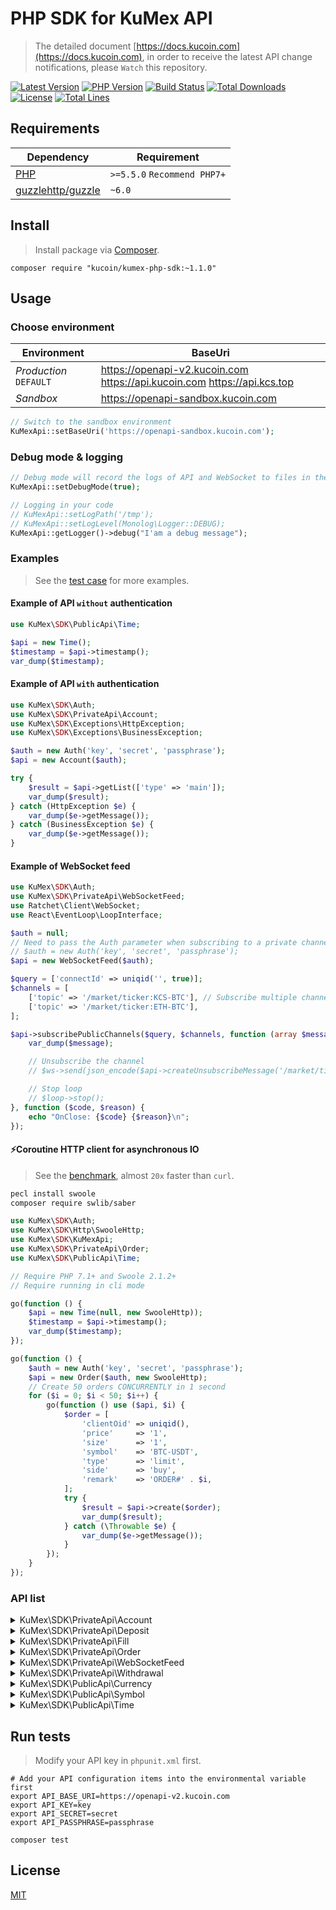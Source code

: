 
# PHP SDK for KuMex API
> The detailed document [https://docs.kucoin.com](https://docs.kucoin.com), in order to receive the latest API change notifications, please `Watch` this repository.

[![Latest Version](https://img.shields.io/github/release/Kucoin/kucoin-php-sdk.svg)](https://github.com/Kucoin/kucoin-php-sdk/releases)
[![PHP Version](https://img.shields.io/packagist/php-v/kucoin/kucoin-php-sdk.svg?color=green)](https://secure.php.net)
[![Build Status](https://travis-ci.org/Kucoin/kucoin-php-sdk.svg?branch=master)](https://travis-ci.org/Kucoin/kucoin-php-sdk)
[![Total Downloads](https://poser.pugx.org/kucoin/kucoin-php-sdk/downloads)](https://packagist.org/packages/kucoin/kucoin-php-sdk)
[![License](https://poser.pugx.org/kucoin/kucoin-php-sdk/license)](LICENSE)
[![Total Lines](https://tokei.rs/b1/github/Kucoin/kucoin-php-sdk)](https://github.com/Kucoin/kucoin-php-sdk)
<!-- [![Packagist](https://img.shields.io/packagist/dt/Kucoin/kucoin-php-sdk.svg)](https://packagist.org/packages/kucoin/kucoin-php-sdk) -->
<!-- [![License](https://img.shields.io/packagist/l/kucoin/kucoin-php-sdk.svg)](LICENSE) -->

## Requirements

| Dependency | Requirement |
| -------- | -------- |
| [PHP](https://secure.php.net/manual/en/install.php) | `>=5.5.0` `Recommend PHP7+` |
| [guzzlehttp/guzzle](https://github.com/guzzle/guzzle) | `~6.0` |

## Install
> Install package via [Composer](https://getcomposer.org/).

```shell
composer require "kucoin/kumex-php-sdk:~1.1.0"
```

## Usage

### Choose environment

| Environment | BaseUri |
| -------- | -------- |
| *Production* `DEFAULT` | https://openapi-v2.kucoin.com https://api.kucoin.com https://api.kcs.top |
| *Sandbox* | https://openapi-sandbox.kucoin.com |

```php
// Switch to the sandbox environment
KuMexApi::setBaseUri('https://openapi-sandbox.kucoin.com');
```

### Debug mode & logging

```php
// Debug mode will record the logs of API and WebSocket to files in the directory "KuMexApi::getLogPath()" according to the minimum log level "KuMexApi::getLogLevel()".
KuMexApi::setDebugMode(true);

// Logging in your code
// KuMexApi::setLogPath('/tmp');
// KuMexApi::setLogLevel(Monolog\Logger::DEBUG);
KuMexApi::getLogger()->debug("I'am a debug message");
```

### Examples
> See the [test case](tests) for more examples.

#### Example of API `without` authentication

```php
use KuMex\SDK\PublicApi\Time;

$api = new Time();
$timestamp = $api->timestamp();
var_dump($timestamp);
```

#### Example of API `with` authentication

```php
use KuMex\SDK\Auth;
use KuMex\SDK\PrivateApi\Account;
use KuMex\SDK\Exceptions\HttpException;
use KuMex\SDK\Exceptions\BusinessException;

$auth = new Auth('key', 'secret', 'passphrase');
$api = new Account($auth);

try {
    $result = $api->getList(['type' => 'main']);
    var_dump($result);
} catch (HttpException $e) {
    var_dump($e->getMessage());
} catch (BusinessException $e) {
    var_dump($e->getMessage());
}
```

#### Example of WebSocket feed

```php
use KuMex\SDK\Auth;
use KuMex\SDK\PrivateApi\WebSocketFeed;
use Ratchet\Client\WebSocket;
use React\EventLoop\LoopInterface;

$auth = null;
// Need to pass the Auth parameter when subscribing to a private channel($api->subscribePrivateChannel()).
// $auth = new Auth('key', 'secret', 'passphrase');
$api = new WebSocketFeed($auth);

$query = ['connectId' => uniqid('', true)];
$channels = [
    ['topic' => '/market/ticker:KCS-BTC'], // Subscribe multiple channels
    ['topic' => '/market/ticker:ETH-BTC'],
];

$api->subscribePublicChannels($query, $channels, function (array $message, WebSocket $ws, LoopInterface $loop) use ($api) {
    var_dump($message);

    // Unsubscribe the channel
    // $ws->send(json_encode($api->createUnsubscribeMessage('/market/ticker:ETH-BTC')));

    // Stop loop
    // $loop->stop();
}, function ($code, $reason) {
    echo "OnClose: {$code} {$reason}\n";
});
```

#### ⚡️Coroutine HTTP client for asynchronous IO
> See the [benchmark](examples/BenchmarkCoroutine.php), almost `20x` faster than `curl`.

```bash
pecl install swoole
composer require swlib/saber
```

```php
use KuMex\SDK\Auth;
use KuMex\SDK\Http\SwooleHttp;
use KuMex\SDK\KuMexApi;
use KuMex\SDK\PrivateApi\Order;
use KuMex\SDK\PublicApi\Time;

// Require PHP 7.1+ and Swoole 2.1.2+
// Require running in cli mode

go(function () {
    $api = new Time(null, new SwooleHttp));
    $timestamp = $api->timestamp();
    var_dump($timestamp);
});

go(function () {
    $auth = new Auth('key', 'secret', 'passphrase');
    $api = new Order($auth, new SwooleHttp);
    // Create 50 orders CONCURRENTLY in 1 second
    for ($i = 0; $i < 50; $i++) {
        go(function () use ($api, $i) {
            $order = [
                'clientOid' => uniqid(),
                'price'     => '1',
                'size'      => '1',
                'symbol'    => 'BTC-USDT',
                'type'      => 'limit',
                'side'      => 'buy',
                'remark'    => 'ORDER#' . $i,
            ];
            try {
                $result = $api->create($order);
                var_dump($result);
            } catch (\Throwable $e) {
                var_dump($e->getMessage());
            }
        });
    }
});
```

### API list

<details>
<summary>KuMex\SDK\PrivateApi\Account</summary>

| API | Authentication | Description |
| -------- | -------- | -------- |
| KuMex\SDK\PrivateApi\Account::create() | YES | https://docs.kucoin.com/#create-an-account |
| KuMex\SDK\PrivateApi\Account::getList() | YES | https://docs.kucoin.com/#list-accounts |
| KuMex\SDK\PrivateApi\Account::getDetail() | YES | https://docs.kucoin.com/#get-an-account |
| KuMex\SDK\PrivateApi\Account::getLedgers() | YES | https://docs.kucoin.com/#get-account-ledgers |
| KuMex\SDK\PrivateApi\Account::getHolds() | YES | https://docs.kucoin.com/#get-holds |
| KuMex\SDK\PrivateApi\Account::innerTransfer() | YES | https://docs.kucoin.com/#inner-transfer |
| KuMex\SDK\PrivateApi\Account::getSubAccountUsers() | YES | https://docs.kucoin.com/#get-user-info-of-all-sub-accounts |
| KuMex\SDK\PrivateApi\Account::getSubAccountDetail() | YES | https://docs.kucoin.com/#get-account-balance-of-a-sub-account |
| KuMex\SDK\PrivateApi\Account::getSubAccountList() | YES | https://docs.kucoin.com/#get-the-aggregated-balance-of-all-sub-accounts-of-the-current-user |
| KuMex\SDK\PrivateApi\Account::subTransfer() | YES | https://docs.kucoin.com/#transfer-between-master-account-and-sub-account |

</details>

<details>
<summary>KuMex\SDK\PrivateApi\Deposit</summary>

| API | Authentication | Description |
| -------- | -------- | -------- |
| KuMex\SDK\PrivateApi\Deposit::createAddress() | YES | https://docs.kucoin.com/#create-deposit-address |
| KuMex\SDK\PrivateApi\Deposit::getAddress() | YES | https://docs.kucoin.com/#get-deposit-address |
| KuMex\SDK\PrivateApi\Deposit::getDeposits() | YES | https://docs.kucoin.com/#get-deposit-list |
| KuMex\SDK\PrivateApi\Deposit::getV1Deposits() | YES | https://docs.kucoin.com/#get-v1-historical-deposits-list |

</details>

<details>
<summary>KuMex\SDK\PrivateApi\Fill</summary>

| API | Authentication | Description |
| -------- | -------- | -------- |
| KuMex\SDK\PrivateApi\Fill::getList() | YES | https://docs.kucoin.com/#list-fills |
| KuMex\SDK\PrivateApi\Fill::getRecentList() | YES | https://docs.kucoin.com/#recent-fills |

</details>

<details>
<summary>KuMex\SDK\PrivateApi\Order</summary>

| API | Authentication | Description |
| -------- | -------- | -------- |
| KuMex\SDK\PrivateApi\Order::create() | YES | https://docs.kucoin.com/#place-a-new-order |
| KuMex\SDK\PrivateApi\Order::cancel() | YES | https://docs.kucoin.com/#cancel-an-order |
| KuMex\SDK\PrivateApi\Order::cancelAll() | YES | https://docs.kucoin.com/#cancel-all-orders |
| KuMex\SDK\PrivateApi\Order::getList() | YES | https://docs.kucoin.com/#list-orders |
| KuMex\SDK\PrivateApi\Order::getV1List() | YES | https://docs.kucoin.com/#get-v1-historical-orders-list |
| KuMex\SDK\PrivateApi\Order::getDetail() | YES | https://docs.kucoin.com/#get-an-order |
| KuMex\SDK\PrivateApi\Order::getRecentList() | YES | https://docs.kucoin.com/#recent-orders |

</details>

<details>
<summary>KuMex\SDK\PrivateApi\WebSocketFeed</summary>

| API | Authentication | Description |
| -------- | -------- | -------- |
| KuMex\SDK\PrivateApi\WebSocketFeed::getPublicServer() | NO | https://docs.kucoin.com/#apply-connect-token |
| KuMex\SDK\PrivateApi\WebSocketFeed::getPrivateServer() | YES | https://docs.kucoin.com/#apply-connect-token |
| KuMex\SDK\PrivateApi\WebSocketFeed::subscribePublicChannel() | NO | https://docs.kucoin.com/#public-channels |
| KuMex\SDK\PrivateApi\WebSocketFeed::subscribePublicChannels() | NO | https://docs.kucoin.com/#public-channels |
| KuMex\SDK\PrivateApi\WebSocketFeed::subscribePrivateChannel() | YES | https://docs.kucoin.com/#private-channels |
| KuMex\SDK\PrivateApi\WebSocketFeed::subscribePrivateChannels() | YES | https://docs.kucoin.com/#private-channels |

</details>

<details>
<summary>KuMex\SDK\PrivateApi\Withdrawal</summary>

| API | Authentication | Description |
| -------- | -------- | -------- |
| KuMex\SDK\PrivateApi\Withdrawal::getQuotas() | YES | https://docs.kucoin.com/#get-withdrawal-quotas |
| KuMex\SDK\PrivateApi\Withdrawal::getList() | YES | https://docs.kucoin.com/#get-withdrawals-list |
| KuMex\SDK\PrivateApi\Withdrawal::getV1List() | YES | https://docs.kucoin.com/#get-v1-historical-withdrawals-list |
| KuMex\SDK\PrivateApi\Withdrawal::apply() | YES | https://docs.kucoin.com/#apply-withdraw |
| KuMex\SDK\PrivateApi\Withdrawal::cancel() | YES | https://docs.kucoin.com/#cancel-withdrawal |

</details>

<details>
<summary>KuMex\SDK\PublicApi\Currency</summary>

| API | Authentication | Description |
| -------- | -------- | -------- |
| KuMex\SDK\PublicApi\Currency::getList() | NO | https://docs.kucoin.com/#get-currencies |
| KuMex\SDK\PublicApi\Currency::getDetail() | NO | https://docs.kucoin.com/#get-currency-detail |
| KuMex\SDK\PublicApi\Currency::getPrices() | NO | https://docs.kucoin.com/#get-fiat-price |

</details>

<details>
<summary>KuMex\SDK\PublicApi\Symbol</summary>

| API | Authentication | Description |
| -------- | -------- | -------- |
| KuMex\SDK\PublicApi\Symbol::getList() | NO | https://docs.kucoin.com/#get-symbols-list |
| KuMex\SDK\PublicApi\Symbol::getTicker() | NO | https://docs.kucoin.com/#get-ticker |
| KuMex\SDK\PublicApi\Symbol::getAllTickers() | NO | https://docs.kucoin.com/#get-all-tickers |
| KuMex\SDK\PublicApi\Symbol::getAggregatedPartOrderBook() | NO | https://docs.kucoin.com/#get-part-order-book-aggregated |
| KuMex\SDK\PublicApi\Symbol::getAggregatedFullOrderBook() | NO | https://docs.kucoin.com/#get-full-order-book-aggregated |
| KuMex\SDK\PublicApi\Symbol::getAtomicFullOrderBook() | NO | https://docs.kucoin.com/#get-full-order-book-atomic |
| KuMex\SDK\PublicApi\Symbol::getTradeHistories() | NO | https://docs.kucoin.com/#get-trade-histories |
| KuMex\SDK\PublicApi\Symbol::getKLines() | NO | https://docs.kucoin.com/#get-klines |
| KuMex\SDK\PublicApi\Symbol::get24HStats() | NO | https://docs.kucoin.com/#get-24hr-stats |
| KuMex\SDK\PublicApi\Symbol::getMarkets() | NO | https://docs.kucoin.com/#get-market-list |

</details>

<details>
<summary>KuMex\SDK\PublicApi\Time</summary>

| API | Authentication | Description |
| -------- | -------- | -------- |
| KuMex\SDK\PublicApi\Time::timestamp() | NO | https://docs.kucoin.com/#server-time |

</details>

## Run tests
> Modify your API key in `phpunit.xml` first.

```shell
# Add your API configuration items into the environmental variable first
export API_BASE_URI=https://openapi-v2.kucoin.com
export API_KEY=key
export API_SECRET=secret
export API_PASSPHRASE=passphrase

composer test
```

## License

[MIT](LICENSE)
